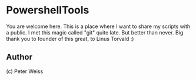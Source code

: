 # PowershellTools
You are welcome here. This is a place where I want to share my scripts with a public. I met this magic called "git" quite late. But better than never. Big thank you to founder of this great, to Linus Torvald :)
## Author
(c) Peter Weiss



